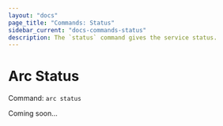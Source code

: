 ```yaml
---
layout: "docs"
page_title: "Commands: Status"
sidebar_current: "docs-commands-status"
description: The `status` command gives the service status.
---
```


# Arc Status

Command: `arc status`

Coming soon...

